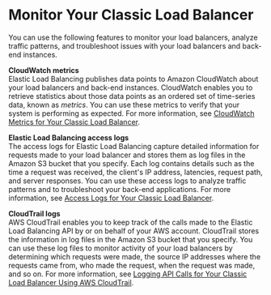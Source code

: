 # Monitor Your Classic Load Balancer<a name="elb-monitor-logs"></a>

You can use the following features to monitor your load balancers, analyze traffic patterns, and troubleshoot issues with your load balancers and back\-end instances\.

**CloudWatch metrics**  
Elastic Load Balancing publishes data points to Amazon CloudWatch about your load balancers and back\-end instances\. CloudWatch enables you to retrieve statistics about those data points as an ordered set of time\-series data, known as *metrics*\. You can use these metrics to verify that your system is performing as expected\. For more information, see [CloudWatch Metrics for Your Classic Load Balancer](elb-cloudwatch-metrics.md)\.

**Elastic Load Balancing access logs**  
The access logs for Elastic Load Balancing capture detailed information for requests made to your load balancer and stores them as log files in the Amazon S3 bucket that you specify\. Each log contains details such as the time a request was received, the client's IP address, latencies, request path, and server responses\. You can use these access logs to analyze traffic patterns and to troubleshoot your back\-end applications\. For more information, see [Access Logs for Your Classic Load Balancer](access-log-collection.md)\.

**CloudTrail logs**  
AWS CloudTrail enables you to keep track of the calls made to the Elastic Load Balancing API by or on behalf of your AWS account\. CloudTrail stores the information in log files in the Amazon S3 bucket that you specify\. You can use these log files to monitor activity of your load balancers by determining which requests were made, the source IP addresses where the requests came from, who made the request, when the request was made, and so on\. For more information, see [Logging API Calls for Your Classic Load Balancer Using AWS CloudTrail](ELB-API-Logs.md)\.